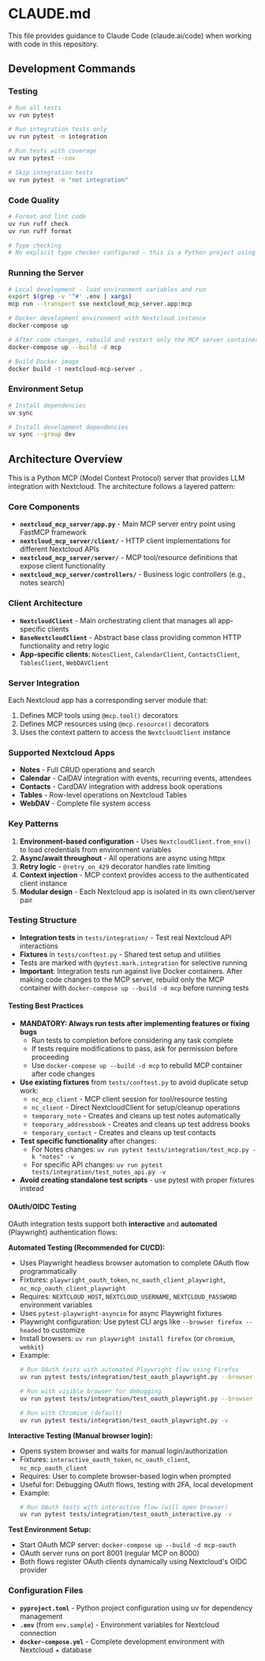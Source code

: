 # CLAUDE.md

This file provides guidance to Claude Code (claude.ai/code) when working with code in this repository.

## Development Commands

### Testing
```bash
# Run all tests
uv run pytest

# Run integration tests only
uv run pytest -m integration

# Run tests with coverage
uv run pytest --cov

# Skip integration tests
uv run pytest -m "not integration"
```

### Code Quality
```bash
# Format and lint code
uv run ruff check
uv run ruff format

# Type checking
# No explicit type checker configured - this is a Python project using ruff for linting
```

### Running the Server
```bash
# Local development - load environment variables and run
export $(grep -v '^#' .env | xargs)
mcp run --transport sse nextcloud_mcp_server.app:mcp

# Docker development environment with Nextcloud instance
docker-compose up

# After code changes, rebuild and restart only the MCP server container
docker-compose up --build -d mcp

# Build Docker image
docker build -t nextcloud-mcp-server .
```

### Environment Setup
```bash
# Install dependencies
uv sync

# Install development dependencies
uv sync --group dev
```

## Architecture Overview

This is a Python MCP (Model Context Protocol) server that provides LLM integration with Nextcloud. The architecture follows a layered pattern:

### Core Components

- **`nextcloud_mcp_server/app.py`** - Main MCP server entry point using FastMCP framework
- **`nextcloud_mcp_server/client/`** - HTTP client implementations for different Nextcloud APIs
- **`nextcloud_mcp_server/server/`** - MCP tool/resource definitions that expose client functionality
- **`nextcloud_mcp_server/controllers/`** - Business logic controllers (e.g., notes search)

### Client Architecture

- **`NextcloudClient`** - Main orchestrating client that manages all app-specific clients
- **`BaseNextcloudClient`** - Abstract base class providing common HTTP functionality and retry logic
- **App-specific clients**: `NotesClient`, `CalendarClient`, `ContactsClient`, `TablesClient`, `WebDAVClient`

### Server Integration

Each Nextcloud app has a corresponding server module that:
1. Defines MCP tools using `@mcp.tool()` decorators
2. Defines MCP resources using `@mcp.resource()` decorators
3. Uses the context pattern to access the `NextcloudClient` instance

### Supported Nextcloud Apps

- **Notes** - Full CRUD operations and search
- **Calendar** - CalDAV integration with events, recurring events, attendees
- **Contacts** - CardDAV integration with address book operations
- **Tables** - Row-level operations on Nextcloud Tables
- **WebDAV** - Complete file system access

### Key Patterns

1. **Environment-based configuration** - Uses `NextcloudClient.from_env()` to load credentials from environment variables
2. **Async/await throughout** - All operations are async using httpx
3. **Retry logic** - `@retry_on_429` decorator handles rate limiting
4. **Context injection** - MCP context provides access to the authenticated client instance
5. **Modular design** - Each Nextcloud app is isolated in its own client/server pair

### Testing Structure

- **Integration tests** in `tests/integration/` - Test real Nextcloud API interactions
- **Fixtures** in `tests/conftest.py` - Shared test setup and utilities
- Tests are marked with `@pytest.mark.integration` for selective running
- **Important**: Integration tests run against live Docker containers. After making code changes to the MCP server, rebuild only the MCP container with `docker-compose up --build -d mcp` before running tests

#### Testing Best Practices
- **MANDATORY: Always run tests after implementing features or fixing bugs**
  - Run tests to completion before considering any task complete
  - If tests require modifications to pass, ask for permission before proceeding
  - Use `docker-compose up --build -d mcp` to rebuild MCP container after code changes
- **Use existing fixtures** from `tests/conftest.py` to avoid duplicate setup work:
  - `nc_mcp_client` - MCP client session for tool/resource testing
  - `nc_client` - Direct NextcloudClient for setup/cleanup operations
  - `temporary_note` - Creates and cleans up test notes automatically
  - `temporary_addressbook` - Creates and cleans up test address books
  - `temporary_contact` - Creates and cleans up test contacts
- **Test specific functionality** after changes:
  - For Notes changes: `uv run pytest tests/integration/test_mcp.py -k "notes" -v`
  - For specific API changes: `uv run pytest tests/integration/test_notes_api.py -v`
- **Avoid creating standalone test scripts** - use pytest with proper fixtures instead

#### OAuth/OIDC Testing
OAuth integration tests support both **interactive** and **automated** (Playwright) authentication flows:

**Automated Testing (Recommended for CI/CD):**
- Uses Playwright headless browser automation to complete OAuth flow programmatically
- Fixtures: `playwright_oauth_token`, `nc_oauth_client_playwright`, `nc_mcp_oauth_client_playwright`
- Requires: `NEXTCLOUD_HOST`, `NEXTCLOUD_USERNAME`, `NEXTCLOUD_PASSWORD` environment variables
- Uses `pytest-playwright-asyncio` for async Playwright fixtures
- Playwright configuration: Use pytest CLI args like `--browser firefox --headed` to customize
- Install browsers: `uv run playwright install firefox` (or `chromium`, `webkit`)
- Example:
  ```bash
  # Run OAuth tests with automated Playwright flow using Firefox
  uv run pytest tests/integration/test_oauth_playwright.py --browser firefox -v

  # Run with visible browser for debugging
  uv run pytest tests/integration/test_oauth_playwright.py --browser firefox --headed -v

  # Run with Chromium (default)
  uv run pytest tests/integration/test_oauth_playwright.py -v
  ```

**Interactive Testing (Manual browser login):**
- Opens system browser and waits for manual login/authorization
- Fixtures: `interactive_oauth_token`, `nc_oauth_client`, `nc_mcp_oauth_client`
- Requires: User to complete browser-based login when prompted
- Useful for: Debugging OAuth flows, testing with 2FA, local development
- Example:
  ```bash
  # Run OAuth tests with interactive flow (will open browser)
  uv run pytest tests/integration/test_oauth_interactive.py -v
  ```

**Test Environment Setup:**
- Start OAuth MCP server: `docker-compose up --build -d mcp-oauth`
- OAuth server runs on port 8001 (regular MCP on 8000)
- Both flows register OAuth clients dynamically using Nextcloud's OIDC provider

### Configuration Files

- **`pyproject.toml`** - Python project configuration using uv for dependency management
- **`.env`** (from `env.sample`) - Environment variables for Nextcloud connection
- **`docker-compose.yml`** - Complete development environment with Nextcloud + database

